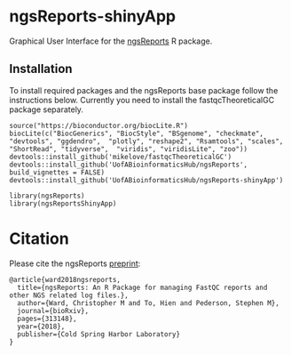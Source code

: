 # ngsReports-shinyApp

Graphical User Interface for the [ngsReports](https://github.com/UofABioinformaticsHub/ngsReports) R package. 

## Installation
To install required packages and the ngsReports base package follow the instructions below.
Currently you need to install the fastqcTheoreticalGC package separately.

```
source("https://bioconductor.org/biocLite.R")
biocLite(c("BiocGenerics", "BiocStyle", "BSgenome", "checkmate", "devtools", "ggdendro",  "plotly", "reshape2", "Rsamtools", "scales", "ShortRead", "tidyverse",  "viridis", "viridisLite", "zoo"))
devtools::install_github('mikelove/fastqcTheoreticalGC')
devtools::install_github('UofABioinformaticsHub/ngsReports', build_vignettes = FALSE)
devtools::install_github('UofABioinformaticsHub/ngsReports-shinyApp')

library(ngsReports)
library(ngsReportsShinyApp)
```

# Citation 

Please cite the ngsReports [preprint](https://www.biorxiv.org/content/early/2018/05/02/313148):

```
@article{ward2018ngsreports,
  title={ngsReports: An R Package for managing FastQC reports and other NGS related log files.},
  author={Ward, Christopher M and To, Hien and Pederson, Stephen M},
  journal={bioRxiv},
  pages={313148},
  year={2018},
  publisher={Cold Spring Harbor Laboratory}
}
```
